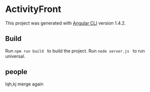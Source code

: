 # ActivityFront

This project was generated with [Angular CLI](https://github.com/angular/angular-cli) version 1.4.2.

## Build

Run `npm run build ` to build the project.
Run `node server.js ` to run universal.

## people
lqh,kj
merge
again